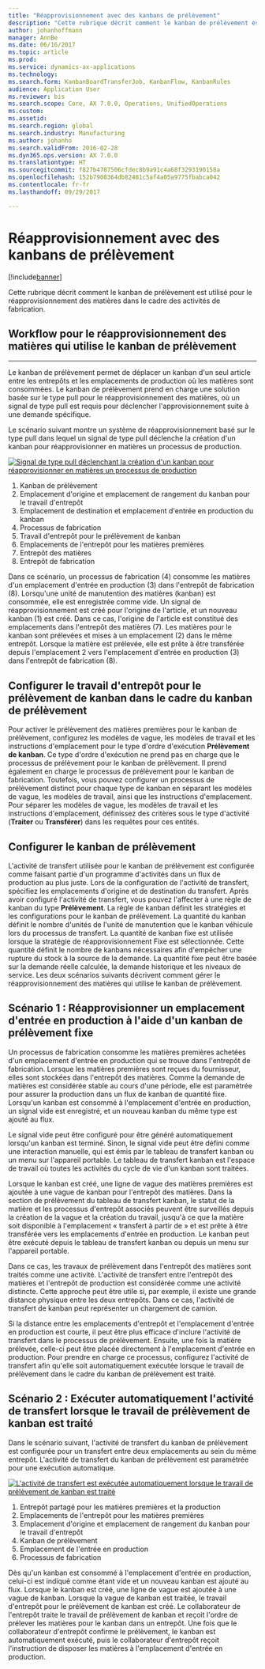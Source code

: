 ```yaml
---
title: "Réapprovisionnement avec des kanbans de prélèvement"
description: "Cette rubrique décrit comment le kanban de prélèvement est utilisé pour le réapprovisionnement des matières dans le cadre des activités de fabrication."
author: johanhoffmann
manager: AnnBe
ms.date: 06/16/2017
ms.topic: article
ms.prod: 
ms.service: dynamics-ax-applications
ms.technology: 
ms.search.form: KanbanBoardTransferJob, KanbanFlow, KanbanRules
audience: Application User
ms.reviewer: bis
ms.search.scope: Core, AX 7.0.0, Operations, UnifiedOperations
ms.custom: 
ms.assetid: 
ms.search.region: global
ms.search.industry: Manufacturing
ms.author: johanho
ms.search.validFrom: 2016-02-28
ms.dyn365.ops.version: AX 7.0.0
ms.translationtype: HT
ms.sourcegitcommit: f827b4787506cfdec8b9a91c4a68f3293190158a
ms.openlocfilehash: 152b7908364db82481c5af4a05a9775fbabca042
ms.contentlocale: fr-fr
ms.lasthandoff: 09/29/2017

---
```


# <a name="replenishment-with-withdrawal-kanbans"></a>Réapprovisionnement avec des kanbans de prélèvement

[!include[banner](../includes/banner.md)]


Cette rubrique décrit comment le kanban de prélèvement est utilisé pour le réapprovisionnement des matières dans le cadre des activités de fabrication.

## <a name="workflow-for-material-replenishment-that-uses-the-withdrawal-kanban"></a>Workflow pour le réapprovisionnement des matières qui utilise le kanban de prélèvement
-------------------------------------------------------------------

Le kanban de prélèvement permet de déplacer un kanban d'un seul article entre les entrepôts et les emplacements de production où les matières sont consommées. Le kanban de prélèvement prend en charge une solution basée sur le type pull pour le réapprovisionnement des matières, où un signal de type pull est requis pour déclencher l'approvisionnement suite à une demande spécifique. 

Le scénario suivant montre un système de réapprovisionnement basé sur le type pull dans lequel un signal de type pull déclenche la création d'un kanban pour réapprovisionner en matières un processus de production. 

[![Signal de type pull déclenchant la création d'un kanban pour réapprovisionner en matières un processus de production](./media/material-replenishment-with-withdrawal-kanban.png)](./media/material-replenishment-with-withdrawal-kanban.png)

1.  Kanban de prélèvement
2.  Emplacement d'origine et emplacement de rangement du kanban pour le travail d'entrepôt
3.  Emplacement de destination et emplacement d'entrée en production du kanban
4.  Processus de fabrication
5.  Travail d'entrepôt pour le prélèvement de kanban
6.  Emplacements de l'entrepôt pour les matières premières
7.  Entrepôt des matières
8.  Entrepôt de fabrication

Dans ce scénario, un processus de fabrication (4) consomme les matières d'un emplacement d'entrée en production (3) dans l'entrepôt de fabrication (8). Lorsqu'une unité de manutention des matières (kanban) est consommée, elle est enregistrée comme vide. Un signal de réapprovisionnement est créé pour l'origine de l'article, et un nouveau kanban (1) est créé. Dans ce cas, l'origine de l'article est constitué des emplacements dans l'entrepôt des matières (7). Les matières pour le kanban sont prélevées et mises à un emplacement (2) dans le même entrepôt. Lorsque la matière est prélevée, elle est prête à être transférée depuis l'emplacement 2 vers l'emplacement d'entrée en production (3) dans l'entrepôt de fabrication (8).

## <a name="configure-warehouse-work-for-kanban-picking-for-the-withdrawal-kanban"></a>Configurer le travail d'entrepôt pour le prélèvement de kanban dans le cadre du kanban de prélèvement

Pour activer le prélèvement des matières premières pour le kanban de prélèvement, configurez les modèles de vague, les modèles de travail et les instructions d'emplacement pour le type d'ordre d'exécution **Prélèvement de kanban**. Ce type d'ordre d'exécution ne prend pas en charge que le processus de prélèvement pour le kanban de prélèvement. Il prend également en charge le processus de prélèvement pour le kanban de fabrication. Toutefois, vous pouvez configurer un processus de prélèvement distinct pour chaque type de kanban en séparant les modèles de vague, les modèles de travail, ainsi que les instructions d'emplacement. Pour séparer les modèles de vague, les modèles de travail et les instructions d'emplacement, définissez des critères sous le type d'activité (**Traiter** ou **Transférer**) dans les requêtes pour ces entités.

## <a name="configure-the-withdrawal-kanban"></a>Configurer le kanban de prélèvement

L'activité de transfert utilisée pour le kanban de prélèvement est configurée comme faisant partie d'un programme d'activités dans un flux de production au plus juste. Lors de la configuration de l'activité de transfert, spécifiez les emplacements d'origine et de destination du transfert. Après avoir configuré l'activité de transfert, vous pouvez l'affecter à une règle de kanban du type **Prélèvement**. La règle de kanban définit les stratégies et les configurations pour le kanban de prélèvement. La quantité du kanban définit le nombre d'unités de l'unité de manutention que le kanban véhicule lors du processus de transfert. La quantité de kanban fixe est utilisée lorsque la stratégie de réapprovisionnement Fixe est sélectionnée. Cette quantité définit le nombre de kanbans nécessaires afin d'empêcher une rupture du stock à la source de la demande. La quantité fixe peut être basée sur la demande réelle calculée, la demande historique et les niveaux de service. Les deux scénarios suivants décrivent comment gérer le réapprovisionnement des matières qui utilise le kanban de prélèvement.

## <a name="scenario-1-replenish-a-production-input-location-by-using-a-fixed-withdrawal-kanban"></a>Scénario 1 : Réapprovisionner un emplacement d'entrée en production à l'aide d'un kanban de prélèvement fixe

Un processus de fabrication consomme les matières premières achetées d'un emplacement d'entrée en production qui se trouve dans l'entrepôt de fabrication. Lorsque les matières premières sont reçues du fournisseur, elles sont stockées dans l'entrepôt des matières. Comme la demande de matières est considérée stable au cours d'une période, elle est paramétrée pour assurer la production dans un flux de kanban de quantité fixe. Lorsqu'un kanban est consommé à l'emplacement d'entrée en production, un signal vide est enregistré, et un nouveau kanban du même type est ajouté au flux. 

Le signal vide peut être configuré pour être généré automatiquement lorsqu'un kanban est terminé. Sinon, le signal vide peut être défini comme une interaction manuelle, qui est émis par le tableau de transfert kanban ou un menu sur l'appareil portable. Le tableau de transfert kanban est l'espace de travail où toutes les activités du cycle de vie d'un kanban sont traitées. 

Lorsque le kanban est créé, une ligne de vague des matières premières est ajoutée à une vague de kanban pour l'entrepôt des matières. Dans la section de prélèvement du tableau de transfert kanban, le statut de la matière et les processus d'entrepôt associés peuvent être surveillés depuis la création de la vague et la création du travail, jusqu'à ce que la matière soit disponible à l'emplacement « transfert à partir de » et est prête à être transférée vers les emplacements d'entrée en production. Le kanban peut être exécuté depuis le tableau de transfert kanban ou depuis un menu sur l'appareil portable. 

Dans ce cas, les travaux de prélèvement dans l'entrepôt des matières sont traités comme une activité. L'activité de transfert entre l'entrepôt des matières et l'entrepôt de production est considérée comme une activité distincte. Cette approche peut être utile si, par exemple, il existe une grande distance physique entre les deux entrepôts. Dans ce cas, l'activité de transfert de kanban peut représenter un chargement de camion. 

Si la distance entre les emplacements d'entrepôt et l'emplacement d'entrée en production est courte, il peut être plus efficace d'inclure l'activité de transfert dans le processus de prélèvement. Ensuite, une fois la matière prélevée, celle-ci peut être placée directement à l'emplacement d'entrée en production. Pour prendre en charge ce processus, configurez l'activité de transfert afin qu'elle soit automatiquement exécutée lorsque le travail de prélèvement dans le cadre du kanban de prélèvement est traité.

## <a name="scenario-2-automatically-complete-the-transfer-activity-when-kanban-picking-work-is-processed"></a>Scénario 2 : Exécuter automatiquement l'activité de transfert lorsque le travail de prélèvement de kanban est traité

Dans le scénario suivant, l'activité de transfert du kanban de prélèvement est configurée pour un transfert entre deux emplacements au sein du même entrepôt. L'activité de transfert du kanban de prélèvement est paramétrée pour une exécution automatique. 

[![L'activité de transfert est exécutée automatiquement lorsque le travail de prélèvement de kanban est traité](./media/transfer-activities-when-processing-kanban-picking.png)](./media/transfer-activities-when-processing-kanban-picking.png)

1.  Entrepôt partagé pour les matières premières et la production
2.  Emplacements de l'entrepôt pour les matières premières
3.  Emplacement d'origine et emplacement de rangement du kanban pour le travail d'entrepôt
4.  Kanban de prélèvement
5.  Emplacement de l'entrée en production
6.  Processus de fabrication

Dès qu'un kanban est consommé à l'emplacement d'entrée en production, celui-ci est indiqué comme étant vide et un nouveau kanban est ajouté au flux. Lorsque le kanban est créé, une ligne de vague est ajoutée à une vague de kanban. Lorsque la vague de kanban est traitée, le travail d'entrepôt pour le prélèvement de kanban est créé. Le collaborateur de l'entrepôt traite le travail de prélèvement de kanban et reçoit l'ordre de prélever les matières pour le kanban dans un entrepôt. Une fois que le collaborateur d'entrepôt confirme le prélèvement, le kanban est automatiquement exécuté, puis le collaborateur d'entrepôt reçoit l'instruction de disposer les matières à l'emplacement d'entrée en production.


